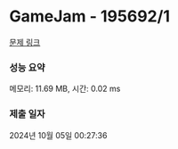 # GameJam - 195692/1 

[문제 링크](https://level.goorm.io/exam/195692/gamejam/quiz/1) 

### 성능 요약

메모리: 11.69 MB, 시간: 0.02 ms

### 제출 일자

2024년 10월 05일 00:27:36


